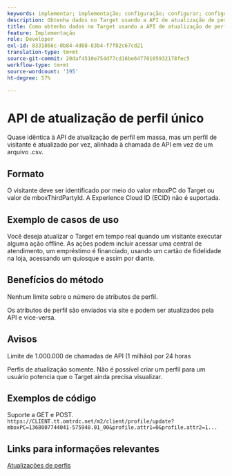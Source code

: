 ```yaml
---
keywords: implementar; implementação; configuração; configurar; configuração; atualização de perfil único
description: Obtenha dados no Target usando a API de atualização de perfil único.
title: Como obtenho dados no Target usando a API de atualização de perfil único?
feature: Implementação
role: Developer
exl-id: 8331866c-0b84-4d08-83b4-f7f82c67cd21
translation-type: tm+mt
source-git-commit: 20daf4510e754d77cd16be64770105932178fec5
workflow-type: tm+mt
source-wordcount: '195'
ht-degree: 57%

---
```


# API de atualização de perfil único

Quase idêntica à API de atualização de perfil em massa, mas um perfil de visitante é atualizado por vez, alinhada à chamada de API em vez de um arquivo .csv.

## Formato

O visitante deve ser identificado por meio do valor mboxPC do Target ou valor de mboxThirdPartyId. A Experience Cloud ID (ECID) não é suportada.

## Exemplo de casos de uso

Você deseja atualizar o Target em tempo real quando um visitante executar alguma ação offline. As ações podem incluir acessar uma central de atendimento, um empréstimo é financiado, usando um cartão de fidelidade na loja, acessando um quiosque e assim por diante.

## Benefícios do método

Nenhum limite sobre o número de atributos de perfil.

Os atributos de perfil são enviados via site e podem ser atualizados pela API e vice-versa.

## Avisos

Limite de 1.000.000 de chamadas de API (1 milhão) por 24 horas

Perfis de atualização somente. Não é possível criar um perfil para um usuário potencia que o Target ainda precisa visualizar.

## Exemplos de código

Suporte a GET e POST.   `https://CLIENT.tt.omtrdc.net/m2/client/profile/update?mboxPC=1368007744041-575948.01_00&profile.attr1=0&profile.attr2=1...`

## Links para informações relevantes

[Atualizações de perfis](https://developers.adobetarget.com/api/#updating-profiles)
